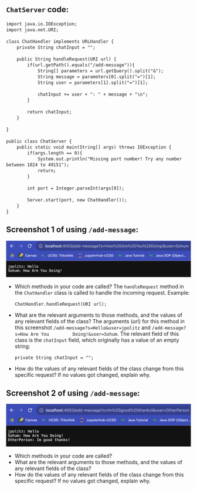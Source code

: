 ## `ChatServer` code:

```
import java.io.IOException;
import java.net.URI;

class ChatHandler implements URLHandler {
    private String chatInput = "";

    public String handleRequest(URI url) {
        if(url.getPath().equals("/add-message")){
            String[] parameters = url.getQuery().split("&");
            String message = parameters[0].split("=")[1];
            String user = parameters[1].split("=")[1];

            chatInput += user + ": " + message + "\n";
        }

        return chatInput;
    }

}

public class ChatServer {
    public static void main(String[] args) throws IOException {
        if(args.length == 0){
            System.out.println("Missing port number! Try any number between 1024 to 49151");
            return;
        }

        int port = Integer.parseInt(args[0]);

        Server.start(port, new ChatHandler());
    }
}

```

## Screenshot 1 of using `/add-message`:

![Image](https://github.com/sohumseedhar-ucsd/cse15l-lab-reports/blob/main/Screenshot%202024-01-30%20at%203.39.42%20PM.png?raw=true)

* Which methods in your code are called?
  The `handleRequest` method in the `ChatHandler` class is called to handle the incoming request.
  Example:
  ```
  ChatHandler.handleRequest(URI url);
  ```
* What are the relevant arguments to those methods, and the values of any relevant fields of the class?
  The arguments (url) for this method in this screenshot `/add-message?s=Hello&user=jpolitz` and `/add-message?s=How Are You         Doing!&user=Sohum`. The relevant field of this class is the `chatInput` field, which originally has a value of an empty string:
  ```
  private String chatInput = "";
  ```
* How do the values of any relevant fields of the class change from this specific request? If no values got changed, explain why.

## Screenshot 2 of using `/add-message`:

![Image](https://github.com/sohumseedhar-ucsd/cse15l-lab-reports/blob/main/Screenshot%202024-01-30%20at%203.41.59%20PM.png?raw=true)

* Which methods in your code are called?
* What are the relevant arguments to those methods, and the values of any relevant fields of the class?
* How do the values of any relevant fields of the class change from this specific request? If no values got changed, explain why.






